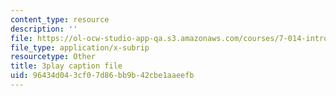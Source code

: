 ```yaml
---
content_type: resource
description: ''
file: https://ol-ocw-studio-app-qa.s3.amazonaws.com/courses/7-014-introductory-biology-spring-2005/96434d043cf07d86bb9b42cbe1aaeefb_703494.srt
file_type: application/x-subrip
resourcetype: Other
title: 3play caption file
uid: 96434d04-3cf0-7d86-bb9b-42cbe1aaeefb
---
```

